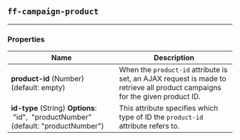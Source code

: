## `ff-campaign-product`
___

### Properties

| Name | Description |
| ---- | ----------- |
| **product-id**&nbsp;(Number) (default: empty) | When the `product-id` attribute is set, an AJAX request is made to retrieve all product campaigns for the given product ID. |
| **id-type**&nbsp;(String) **Options**: &nbsp;"id", &nbsp;"productNumber" (default: "productNumber") | This attribute specifies which type of ID the `product-id` attribute refers to. |
